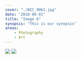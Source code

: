 ```yaml
---
cover: "./NIC_9061.jpg"
date: "2018-09-01"
title: "Image 6"
synopsis: "This is our synopsis"
areas:
    - Photography
    - Art
---
```


![](./andrea-natali.jpg)
![](./kari-shea.jpg)